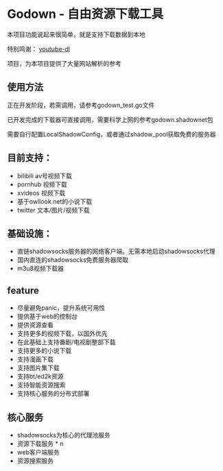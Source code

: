 # Godown - 自由资源下载工具

本项目功能说起来很简单，就是支持下载数据到本地

特别鸣谢： [youtube-dl](https://github.com/ytdl-org/youtube-dl)

项目，为本项目提供了大量网站解析的参考

## 使用方法

正在开发阶段，若需调用，请参考godown_test.go文件

已开发完成的下载器可直接调用，需要科学上网的参考godown.shadownet包

需要自行配置LocalShadowConfig，或者通过shadow_pool获取免费的服务器

## 目前支持：

- bilibili av号视频下载
- pornhub 视频下载
- xvideos 视频下载
- 基于owllook.net的小说下载
- twitter 文本/图片/视频下载

## 基础设施：

- 直链shadowsocks服务器的网络客户端。无需本地启动shadowsocks代理
- 国内直连的shadowsocks免费服务器爬取
- m3u8视频下载器

## feature

- 尽量避免panic，提升系统可用性
- 提供基于web的控制台
- 提供资源查看
- 支持更多的视频下载，以国外优先
- 在此基础上支持番剧/电视剧整部下载
- 支持更多的小说下载
- 支持漫画下载
- 支持图片集下载
- 支持bt/ed2k资源
- 支持智能资源搜索
- 支持核心服务的分布式部署

## 核心服务

- shadowsocks为核心的代理池服务
- 资源下载服务 * n 
- web客户端服务
- 资源搜索服务

